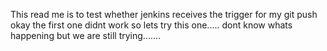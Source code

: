 This read me is to test whether jenkins receives the trigger for my git push
okay the first one didnt work so lets try this one.....
dont know whats happening but we are still trying.......